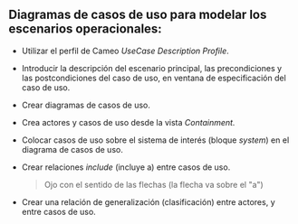## Diagramas de casos de uso para modelar los escenarios operacionales:

*   Utilizar el perfil de Cameo *UseCase Description Profile*.
*   Introducir la descripción del escenario principal, las precondiciones y las
    postcondiciones del caso de uso, en ventana de especificación del caso de
    uso.
*   Crear diagramas de casos de uso.
*   Crea actores y casos de uso desde la vista *Containment.*
*   Colocar casos de uso sobre el sistema de interés (bloque *system*) en el
    diagrama de casos de uso.
*   Crear relaciones *include* (incluye a) entre casos de uso.
    > Ojo con el sentido de las flechas (la flecha va sobre el "a")

*   Crear una relación de generalización (clasificación) entre actores, y entre
    casos de uso.
